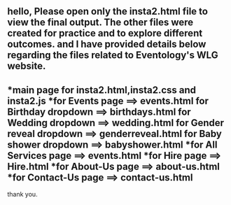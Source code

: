 hello,
Please open only the insta2.html file to view the final output. The other files were created for practice and to explore different outcomes. and I have provided details below regarding the files related to Eventology's WLG website.
------------------------------------------------------------------------
*main page for insta2.html,insta2.css and insta2.js
*for Events page ==> events.html
   for Birthday dropdown ==> birthdays.html
   for Wedding dropdown ==>  wedding.html
   for Gender reveal dropdown ==> genderreveal.html
   for Baby shower dropdown ==> babyshower.html
*for All Services page ==> events.html
*for Hire page ==> Hire.html
*for About-Us page ==> about-us.html
*for Contact-Us page  ==> contact-us.html
-----------------------------------------------------------------------
thank you.
